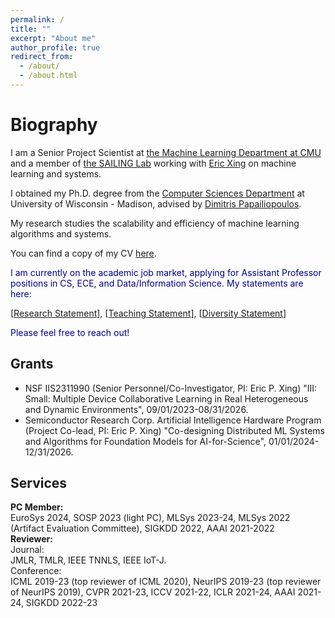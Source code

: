 ```yaml
---
permalink: /
title: ""
excerpt: "About me"
author_profile: true
redirect_from: 
  - /about/
  - /about.html
---
```


Biography
======
I am a Senior Project Scientist at [the Machine Learning Department at CMU](https://www.ml.cmu.edu/) and a member of [the SAILING Lab](https://sailing-lab.github.io/) working with [Eric Xing](http://www.cs.cmu.edu/~epxing/) on machine learning and systems.  

I obtained my Ph.D. degree from the [Computer Sciences Department](https://www.cs.wisc.edu/) at University of Wisconsin - Madison, advised by [Dimitris Papailiopoulos](http://papail.io/).

My research studies the scalability and efficiency of machine learning algorithms and systems.  

You can find a copy of my CV [here](https://hwang595.github.io/cv/hwang_cv.pdf).  

<span style="color:darkblue;"> I am currently on the academic job market, applying for Assistant Professor positions in CS, ECE, and Data/Information Science. My statements are here: </span>  

\[[Research Statement](https://hwang595.github.io/statements/research_statement.pdf)\], \[[Teaching Statement](https://hwang595.github.io/statements/teaching_statement.pdf)\], \[[Diversity Statement](https://hwang595.github.io/statements/diversity_statement.pdf)\]  

<span style="color:darkblue;"> Please feel free to reach out! </span> 

## Grants
* NSF IIS2311990 (Senior Personnel/Co-Investigator, PI: Eric P. Xing) "III: Small: Multiple Device Collaborative Learning in Real Heterogeneous and Dynamic Environments", 09/01/2023-08/31/2026.  
* Semiconductor Research Corp. Artificial Intelligence Hardware Program (Project Co-lead, PI: Eric P. Xing) "Co-designing Distributed ML Systems and Algorithms for Foundation Models for AI-for-Science", 01/01/2024-12/31/2026.  

## Services
**PC Member:**  
EuroSys 2024, SOSP 2023 (light PC), MLSys 2023-24, MLSys 2022 (Artifact Evaluation Committee), SIGKDD 2022, AAAI 2021-2022  
**Reviewer:**  
Journal:  
JMLR, TMLR, IEEE TNNLS, IEEE IoT-J.  
Conference:  
ICML 2019-23 (top reviewer of ICML 2020), NeurIPS 2019-23 (top reviewer of NeurIPS 2019), CVPR 2021-23, ICCV 2021-22, ICLR 2021-24, AAAI 2021-24, SIGKDD 2022-23